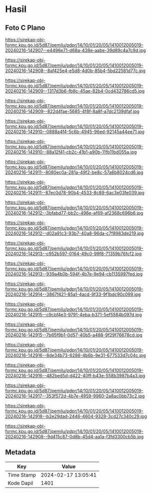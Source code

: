 # Hasil

## Foto C Plano

https://sirekap-obj-formc.kpu.go.id/5d87/pemilu/pdpr/14/10/01/20/05/1410012005019-20240216-142907--e4496e71-d68a-438e-aabe-39d89c4a7c9d.jpg

https://sirekap-obj-formc.kpu.go.id/5d87/pemilu/pdpr/14/10/01/20/05/1410012005019-20240216-142908--8af425e4-e5d8-4d0b-85b4-5bd22581d77c.jpg

https://sirekap-obj-formc.kpu.go.id/5d87/pemilu/pdpr/14/10/01/20/05/1410012005019-20240216-142909--1317d3b6-fb8c-45ae-82b4-0cd432786cd5.jpg

https://sirekap-obj-formc.kpu.go.id/5d87/pemilu/pdpr/14/10/01/20/05/1410012005019-20240216-142909--822d4fae-5685-4f8f-8a8f-a7dc2139dfaf.jpg

https://sirekap-obj-formc.kpu.go.id/5d87/pemilu/pdpr/14/10/01/20/05/1410012005019-20240216-142910--0888a4f4-5c6b-4945-96ed-92145a44ee71.jpg

https://sirekap-obj-formc.kpu.go.id/5d87/pemilu/pdpr/14/10/01/20/05/1410012005019-20240216-142910--88a12f41-cb2c-41b1-a90b-11fb11bd055a.jpg

https://sirekap-obj-formc.kpu.go.id/5d87/pemilu/pdpr/14/10/01/20/05/1410012005019-20240216-142911--8080ec0a-281a-49f2-be8c-57a6b8024cd6.jpg

https://sirekap-obj-formc.kpu.go.id/5d87/pemilu/pdpr/14/10/01/20/05/1410012005019-20240216-142911--87ec0d78-90b4-4533-8c89-6ac3e03fe039.jpg

https://sirekap-obj-formc.kpu.go.id/5d87/pemilu/pdpr/14/10/01/20/05/1410012005019-20240216-142912--3bfabd77-bb2c-496e-af69-af2368c696b6.jpg

https://sirekap-obj-formc.kpu.go.id/5d87/pemilu/pdpr/14/10/01/20/05/1410012005019-20240216-142912--d02a91c3-93b7-40a8-96da-c7f8983de219.jpg

https://sirekap-obj-formc.kpu.go.id/5d87/pemilu/pdpr/14/10/01/20/05/1410012005019-20240216-142913--c952b597-0164-49c0-99f8-71359b76fcf2.jpg

https://sirekap-obj-formc.kpu.go.id/5d87/pemilu/pdpr/14/10/01/20/05/1410012005019-20240216-142913--939a4b0b-594f-4b7e-9e94-cb1135997fed.jpg

https://sirekap-obj-formc.kpu.go.id/5d87/pemilu/pdpr/14/10/01/20/05/1410012005019-20240216-142914--3867f421-85a1-4acd-9f33-9f1bdc90c099.jpg

https://sirekap-obj-formc.kpu.go.id/5d87/pemilu/pdpr/14/10/01/20/05/1410012005019-20240216-142915--c9cbf4e3-9791-4eba-b371-5ef5584b097d.jpg

https://sirekap-obj-formc.kpu.go.id/5d87/pemilu/pdpr/14/10/01/20/05/1410012005019-20240216-142915--7b65f9b1-0d57-40b5-a488-9f29f76678cd.jpg

https://sirekap-obj-formc.kpu.go.id/5d87/pemilu/pdpr/14/10/01/20/05/1410012005019-20240216-142916--8de34b73-6286-4b6b-9e31-677533d7c04c.jpg

https://sirekap-obj-formc.kpu.go.id/5d87/pemilu/pdpr/14/10/01/20/05/1410012005019-20240216-142916--482bed5d-d422-40ff-b43e-558b3987b4a3.jpg

https://sirekap-obj-formc.kpu.go.id/5d87/pemilu/pdpr/14/10/01/20/05/1410012005019-20240216-142917--353f572d-4b7e-4959-9960-2a8ac0bb73c2.jpg

https://sirekap-obj-formc.kpu.go.id/5d87/pemilu/pdpr/14/10/01/20/05/1410012005019-20240216-142918--b2e29dad-2446-4604-9328-3cd27c340c29.jpg

https://sirekap-obj-formc.kpu.go.id/5d87/pemilu/pdpr/14/10/01/20/05/1410012005019-20240216-142908--9d415c87-0d8b-45d4-aa1a-f3fd3300cb5b.jpg


## Metadata

| Key        | Value               |
| ---------- | ------------------- |
| Time Stamp | 2024-02-17 13:05:41 |
| Kode Dapil | 1401                |



